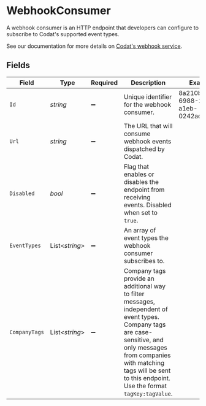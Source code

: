 # WebhookConsumer

﻿A webhook consumer is an HTTP endpoint that developers can configure to subscribe to Codat's supported event types.

See our documentation for more details on [Codat's webhook service](https://docs.codat.io/using-the-api/webhooks/overview).



## Fields

| Field                                                                                                                                                                                                                                        | Type                                                                                                                                                                                                                                         | Required                                                                                                                                                                                                                                     | Description                                                                                                                                                                                                                                  | Example                                                                                                                                                                                                                                      |
| -------------------------------------------------------------------------------------------------------------------------------------------------------------------------------------------------------------------------------------------- | -------------------------------------------------------------------------------------------------------------------------------------------------------------------------------------------------------------------------------------------- | -------------------------------------------------------------------------------------------------------------------------------------------------------------------------------------------------------------------------------------------- | -------------------------------------------------------------------------------------------------------------------------------------------------------------------------------------------------------------------------------------------- | -------------------------------------------------------------------------------------------------------------------------------------------------------------------------------------------------------------------------------------------- |
| `Id`                                                                                                                                                                                                                                         | *string*                                                                                                                                                                                                                                     | :heavy_minus_sign:                                                                                                                                                                                                                           | Unique identifier for the webhook consumer.                                                                                                                                                                                                  | 8a210b68-6988-11ed-a1eb-0242ac120002                                                                                                                                                                                                         |
| `Url`                                                                                                                                                                                                                                        | *string*                                                                                                                                                                                                                                     | :heavy_minus_sign:                                                                                                                                                                                                                           | The URL that will consume webhook events dispatched by Codat.                                                                                                                                                                                |                                                                                                                                                                                                                                              |
| `Disabled`                                                                                                                                                                                                                                   | *bool*                                                                                                                                                                                                                                       | :heavy_minus_sign:                                                                                                                                                                                                                           | Flag that enables or disables the endpoint from receiving events. Disabled when set to `true`.                                                                                                                                               |                                                                                                                                                                                                                                              |
| `EventTypes`                                                                                                                                                                                                                                 | List<*string*>                                                                                                                                                                                                                               | :heavy_minus_sign:                                                                                                                                                                                                                           | An array of event types the webhook consumer subscribes to.                                                                                                                                                                                  |                                                                                                                                                                                                                                              |
| `CompanyTags`                                                                                                                                                                                                                                | List<*string*>                                                                                                                                                                                                                               | :heavy_minus_sign:                                                                                                                                                                                                                           | Company tags provide an additional way to filter messages, independent of event types. Company tags are case-sensitive, and only messages from companies with matching tags will be sent to this endpoint. Use the format `tagKey:tagValue`. |                                                                                                                                                                                                                                              |